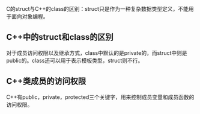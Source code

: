 C的struct与C++的class的区别：struct只是作为一种复杂数据类型定义，不能用于面向对象编程。

## C++中的struct和class的区别

对于成员访问权限以及继承方式，class中默认的是private的，而struct中则是public的。class还可以用于表示模板类型，struct则不行。



## C++类成员的访问权限

C++有public，private，protected三个关键字，用来控制成员变量和成员函数的访问权限。